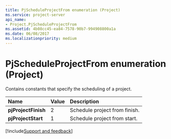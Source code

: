 ```yaml
---
title: PjScheduleProjectFrom enumeration (Project)
ms.service: project-server
api_name:
- Project.PjScheduleProjectFrom
ms.assetid: 4b08cc45-ea84-7578-90b7-994908800a1a
ms.date: 06/08/2017
ms.localizationpriority: medium
---
```



# PjScheduleProjectFrom enumeration (Project)

Contains constants that specify the scheduling of a project.



|Name|Value|Description|
|:-----|:-----|:-----|
|**pjProjectFinish**|2|Schedule project from finish.|
|**pjProjectStart**|1|Schedule project from start.|

[!include[Support and feedback](~/includes/feedback-boilerplate.md)]